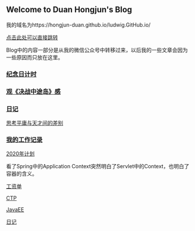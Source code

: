 ## Welcome to Duan Hongjun's Blog

我的域名为https://hongjun-duan.github.io/ludwig.GitHub.io/

[点击此处可以直接跳转](https://hongjun-duan.github.io/ludwig.GitHub.io/)

Blog中的内容一部分是从我的微信公众号中转移过来，以后我的一些文章会因为一些原因而只放在这里。

### [纪念日计时](/commemorationTime.md)

### [观《决战中途岛》感](/guanjuezhanzhongtudaogan.md)

### [日记](/diary.md)

[思考平庸与天才间的差别](/2020_01_12.md)

### [我的工作记录](/workTrifle.md)

[2020年计划](/2020plan.md)

看了Spring中的Application Context突然明白了Servlet中的Context，也明白了容器的含义。

[工资单](/salary.html)

[CTP](/CTP.md)

[JavaEE](/JavaEE.md)

[日记](/record/riji.md)
